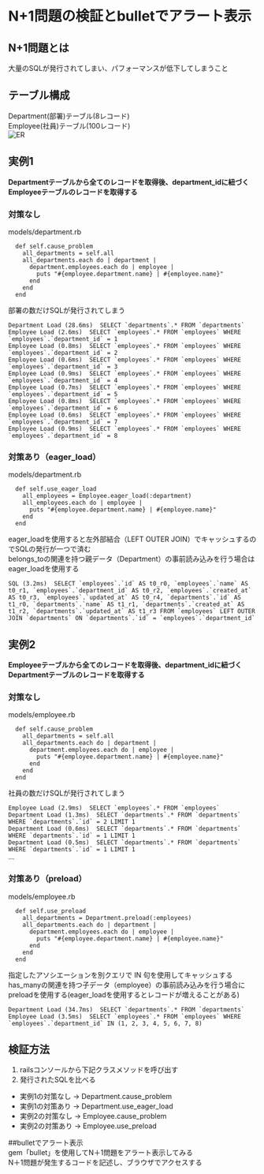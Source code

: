 # N+1問題の検証とbulletでアラート表示
## N+1問題とは
大量のSQLが発行されてしまい、パフォーマンスが低下してしまうこと

## テーブル構成  
Department(部署)テーブル(8レコード)  
Employee(社員)テーブル(100レコード)  
![ER](https://github.com/shuhei-icb/N1-problem_test/assets/82928805/0e62b0df-8b06-42bb-8b74-261331f2918c)

## 実例1
**Departmentテーブルから全てのレコードを取得後、department_idに紐づくEmployeeテーブルのレコードを取得する**

### 対策なし  
models/department.rb
```
  def self.cause_problem
    all_departments = self.all
    all_departments.each do | department |
      department.employees.each do | employee |
        puts "#{employee.department.name} | #{employee.name}"
      end
    end
  end
```
部署の数だけSQLが発行されてしまう
```
Department Load (28.6ms)  SELECT `departments`.* FROM `departments`
Employee Load (2.6ms)  SELECT `employees`.* FROM `employees` WHERE `employees`.`department_id` = 1
Employee Load (0.8ms)  SELECT `employees`.* FROM `employees` WHERE `employees`.`department_id` = 2
Employee Load (0.6ms)  SELECT `employees`.* FROM `employees` WHERE `employees`.`department_id` = 3
Employee Load (0.9ms)  SELECT `employees`.* FROM `employees` WHERE `employees`.`department_id` = 4
Employee Load (0.7ms)  SELECT `employees`.* FROM `employees` WHERE `employees`.`department_id` = 5
Employee Load (0.8ms)  SELECT `employees`.* FROM `employees` WHERE `employees`.`department_id` = 6
Employee Load (0.6ms)  SELECT `employees`.* FROM `employees` WHERE `employees`.`department_id` = 7
Employee Load (0.9ms)  SELECT `employees`.* FROM `employees` WHERE `employees`.`department_id` = 8
```

### 対策あり（eager_load）  
models/department.rb
```
  def self.use_eager_load
    all_employees = Employee.eager_load(:department)
    all_employees.each do | employee |
      puts "#{employee.department.name} | #{employee.name}"
    end
  end
```
eager_loadを使用すると左外部結合（LEFT OUTER JOIN）でキャッシュするのでSQLの発行が一つで済む  
belongs_toの関連を持つ親データ（Department）の事前読み込みを行う場合はeager_loadを使用する
```
SQL (3.2ms)  SELECT `employees`.`id` AS t0_r0, `employees`.`name` AS t0_r1, `employees`.`department_id` AS t0_r2, `employees`.`created_at` AS t0_r3, `employees`.`updated_at` AS t0_r4, `departments`.`id` AS t1_r0, `departments`.`name` AS t1_r1, `departments`.`created_at` AS t1_r2, `departments`.`updated_at` AS t1_r3 FROM `employees` LEFT OUTER JOIN `departments` ON `departments`.`id` = `employees`.`department_id`
```
## 実例2  
**Employeeテーブルから全てのレコードを取得後、department_idに紐づくDepartmentテーブルのレコードを取得する**
### 対策なし  
models/employee.rb  
```
  def self.cause_problem
    all_departments = self.all
    all_departments.each do | department |
      department.employees.each do | employee |
        puts "#{employee.department.name} | #{employee.name}"
      end
    end
  end
```
社員の数だけSQLが発行されてしまう  
```
Employee Load (2.9ms)  SELECT `employees`.* FROM `employees`
Department Load (1.3ms)  SELECT `departments`.* FROM `departments` WHERE `departments`.`id` = 2 LIMIT 1
Department Load (0.6ms)  SELECT `departments`.* FROM `departments` WHERE `departments`.`id` = 1 LIMIT 1
Department Load (0.5ms)  SELECT `departments`.* FROM `departments` WHERE `departments`.`id` = 1 LIMIT 1
‥‥
```

### 対策あり（preload） 
models/employee.rb  
```
  def self.use_preload
    all_departments = Department.preload(:employees)
    all_departments.each do | department |
      department.employees.each do | employee |
        puts "#{employee.department.name} | #{employee.name}"
      end
    end
  end
```
指定したアソシエーションを別クエリで IN 句を使用してキャッシュする  
has_manyの関連を持つ子データ（employee）の事前読み込みを行う場合にpreloadを使用する(eager_loadを使用するとレコードが増えることがある)
```
Department Load (34.7ms)  SELECT `departments`.* FROM `departments`
Employee Load (3.5ms)  SELECT `employees`.* FROM `employees` WHERE `employees`.`department_id` IN (1, 2, 3, 4, 5, 6, 7, 8)
```

## 検証方法
1. railsコンソールから下記クラスメソッドを呼び出す
2. 発行されたSQLを比べる

* 実例1の対策なし -> Department.cause_problem
* 実例1の対策あり -> Department.use_eager_load
* 実例2の対策なし -> Employee.cause_problem
* 実例2の対策あり -> Employee.use_preload

##bulletでアラート表示  
gem「bullet」を使用してN＋1問題をアラート表示してみる  
N＋1問題が発生するコードを記述し、ブラウザでアクセスする  




